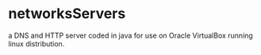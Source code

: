 # networksServers
a DNS and HTTP server coded in java for use on Oracle VirtualBox running linux distribution.
